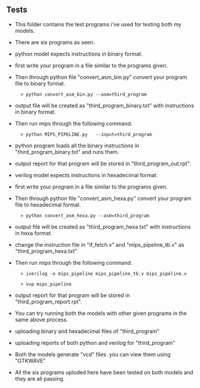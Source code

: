 ## Tests

* This folder contains the test programs i've used for testing both my models.
* There are six programs as seen.
* python model expects instructions in binary format.
* first write your program in a file similar to the programs given.
* Then through python file "convert_asm_bin.py" convert your program file to binary format.

        > python convert_asm_bin.py --asm=third_program

* output file will be created as "third_program_binary.txt" with instructions in binary format.
* Then run mips through the following command.

        > python MIPS_PIPELINE.py   --input=third_program

* python program loads all the binary instructions in "third_program_binary.txt" and runs them.
* output report for that program will be stored in "third_program_out.rpt".

* verilog model expects instructions in hexadecimal format.
* first write your program in a file similar to the programs given.
* Then through python file "convert_asm_hexa.py" convert your program file to hexadecimal format.

        > python convert_asm_hexa.py --asm=third_program

* output file will be created as "third_program_hexa.txt" with instructions in hexa format.
* change the instruction file in "if_fetch.v" and "mips_pipeline_tb.v" as "third_program_hexa.txt"
* Then run mips through the following command.

        > iverilog -o mips_pipeline mips_pipeline_tb.v mips_pipeline.v

        > vvp mips_pipeline

* output report for that program will be stored in "third_program_report.rpt".
* You can try running both the models with other given programs in the same above process.
* uploading binary and hexadecimal files of "third_program" 
* uploading reports of both python and verilog for "third_program"
* Both the models generate "vcd" files. you can view them using "GTKWAVE"
* All the six programs uploded here have been tested on both models and they are all passing. 

